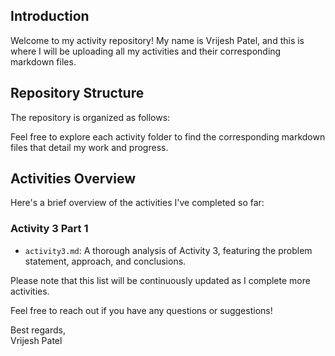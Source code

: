 

## Introduction
Welcome to my activity repository! My name is Vrijesh Patel, and this is where I will be uploading all my activities and their corresponding markdown files.

## Repository Structure
The repository is organized as follows:



Feel free to explore each activity folder to find the corresponding markdown files that detail my work and progress.

## Activities Overview
Here's a brief overview of the activities I've completed so far:


### Activity 3 Part 1
- `activity3.md`: A thorough analysis of Activity 3, featuring the problem statement, approach, and conclusions.

Please note that this list will be continuously updated as I complete more activities.

Feel free to reach out if you have any questions or suggestions!

Best regards,  
Vrijesh Patel
